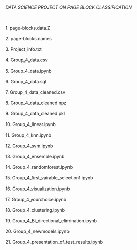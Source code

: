 <h6>DATA SCIENCE PROJECT ON PAGE BLOCK CLASSIFICATION</h6>
    <br>1. page-blocks.data.Z</br>
	<br>2. page-blocks.names</br>
	<br>3. Project_info.txt</br>
	<br>4. Group_4_data.csv</br>
	<br>5. Group_4_data.ipynb</br>
	<br>6. Group_4_data.sql</br>
	<br>7. Group_4_data_cleaned.csv</br>
	<br>8. Group_4_data_cleaned.npz</br>
	<br>9. Group_4_data_cleaned.pkl</br>
	<br>10. Group_4_linear.ipynb</br>
	<br>11. Group_4_knn.ipynb</br>
	<br>12. Group_4_svm.ipynb</br>
	<br>13. Group_4_ensemble.ipynb</br>
	<br>14. Group_4_randomforest.ipynb</br>
	<br>15. Group_4_first_vairable_selection1.ipynb</br>
	<br>16. Group_4_visualization.ipynb</br>
	<br>17. Group_4_yourchoice.ipynb</br>
	<br>18. Group_4_clustering.ipynb</br>
	<br>19. Group_4_Bi_directional_elimination.ipynb</br>
	<br>20. Group_4_newmodels.ipynb</br>
	<br>21. Group_4_presentation_of_test_results.ipynb</br>
